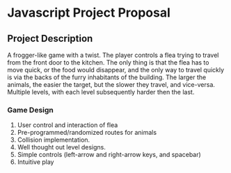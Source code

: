 # Javascript Project Proposal

## Project Description
  A frogger-like game with a twist.  The player controls a flea trying to travel from the front door to the kitchen.  The only thing is that the flea has to move quick, or the food would disappear, and the only way to travel quickly is via the backs of the furry inhabitants of the building.  The larger the animals, the easier the target, but the slower they travel, and vice-versa.  Multiple levels, with each level subsequently harder then the last.
  

### Game Design
  1. User control and interaction of flea
  2. Pre-programmed/randomized routes for animals
  3. Collision implementation.
  4. Well thought out level designs. 
  6. Simple controls (left-arrow and right-arrow keys, and spacebar)
  7. Intuitive play


